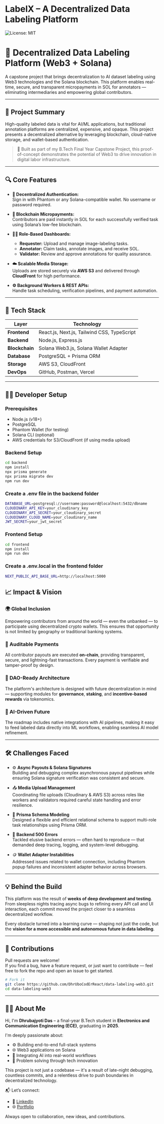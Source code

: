 # LabelX – A Decentralized Data Labeling Platform  
![License: MIT](https://img.shields.io/badge/License-MIT-yellow.svg)




# 🧠 Decentralized Data Labeling Platform (Web3 + Solana)

A capstone project that brings decentralization to AI dataset labeling using Web3 technologies and the Solana blockchain. This platform enables real-time, secure, and transparent micropayments in SOL for annotators — eliminating intermediaries and empowering global contributors.

---

## 🚀 Project Summary

High-quality labeled data is vital for AI/ML applications, but traditional annotation platforms are centralized, expensive, and opaque. This project presents a decentralized alternative by leveraging blockchain, cloud-native storage, and wallet-based authentication.

> 🎯 Built as part of my B.Tech Final Year Capstone Project, this proof-of-concept demonstrates the potential of Web3 to drive innovation in digital labor infrastructure.

---

## 🔍 Core Features

- **🔐 Decentralized Authentication:**  
  Sign in with Phantom or any Solana-compatible wallet. No username or password required.

- **💸 Blockchain Micropayments:**  
  Contributors are paid instantly in SOL for each successfully verified task using Solana’s low-fee blockchain.

- **🧑‍💼 Role-Based Dashboards:**  
  - **Requester:** Upload and manage image-labeling tasks.
  - **Annotator:** Claim tasks, annotate images, and receive SOL.
  - **Validator:** Review and approve annotations for quality assurance.

- **☁️ Scalable Media Storage:**  
  Uploads are stored securely via **AWS S3** and delivered through **CloudFront** for high performance.

- **⚙️ Background Workers & REST APIs:**  
  Handle task scheduling, verification pipelines, and payment automation.

---

## 🧱 Tech Stack

| Layer        | Technology |
|--------------|------------|
| **Frontend** | React.js, Next.js, Tailwind CSS, TypeScript |
| **Backend**  | Node.js, Express.js |
| **Blockchain** | Solana Web3.js, Solana Wallet Adapter |
| **Database** | PostgreSQL + Prisma ORM |
| **Storage**  | AWS S3, CloudFront |
| **DevOps**   | GitHub, Postman, Vercel |

---

## 🧑‍💻 Developer Setup

### Prerequisites

- Node.js (v18+)
- PostgreSQL
- Phantom Wallet (for testing)
- Solana CLI (optional)
- AWS credentials for S3/CloudFront (if using media upload)

### Backend Setup

```bash
cd backend
npm install
npx prisma generate
npx prisma migrate dev
npm run dev
```
### Create a .env file in the backend folder

```bash
DATABASE_URL=postgresql://username:password@localhost:5432/dbname
CLOUDINARY_API_KEY=your_cloudinary_key
CLOUDINARY_API_SECRET=your_cloudinary_secret
CLOUDINARY_CLOUD_NAME=your_cloudinary_name
JWT_SECRET=your_jwt_secret
```
### Frontend Setup

```bash
cd frontend
npm install
npm run dev
```
### Create a .env.local in the frontend folder

```bash
NEXT_PUBLIC_API_BASE_URL=http://localhost:5000
```

## 📈 Impact & Vision

### 🌍 Global Inclusion  
Empowering contributors from around the world — even the unbanked — to participate using decentralized crypto wallets. This ensures that opportunity is not limited by geography or traditional banking systems.

### 💸 Auditable Payments  
All contributor payouts are executed **on-chain**, providing transparent, secure, and lightning-fast transactions. Every payment is verifiable and tamper-proof by design.

### 🔁 DAO-Ready Architecture  
The platform's architecture is designed with future decentralization in mind — supporting modules for **governance**, **staking**, and **incentive-based rewards** via tokenomics.

### 🧠 AI-Driven Future  
The roadmap includes native integrations with AI pipelines, making it easy to feed labeled data directly into ML workflows, enabling seamless AI model refinement.

---

## 🛠️ Challenges Faced

- ⚙️ **Async Payouts & Solana Signatures**  
  Building and debugging complex asynchronous payout pipelines while ensuring Solana signature verification was consistent and secure.

- 📤 **Media Upload Management**  
  Coordinating file uploads (Cloudinary & AWS S3) across roles like workers and validators required careful state handling and error resilience.

- 🧩 **Prisma Schema Modeling**  
  Designed a flexible and efficient relational schema to support multi-role task relationships using Prisma ORM.

- 🚨 **Backend 500 Errors**  
  Tackled elusive backend errors — often hard to reproduce — that demanded deep tracing, logging, and system-level debugging.

- 🪙 **Wallet Adapter Instabilities**  
  Addressed issues related to wallet connection, including Phantom popup failures and inconsistent adapter behavior across browsers.

---

## 💡 Behind the Build

This platform was the result of **weeks of deep development and testing**. From sleepless nights tracing async bugs to refining every API call and UI interaction, each commit moved the project closer to a seamless decentralized workflow.

Every obstacle turned into a learning curve — shaping not just the code, but the **vision for a more accessible and autonomous future in data labeling**.

---

## 🤝 Contributions

Pull requests are welcome!  
If you find a bug, have a feature request, or just want to contribute — feel free to fork the repo and open an issue to get started.

```bash
# Fork it
git clone https://github.com/DhrUboCodErReact/data-labeling-web3.git
cd data-labeling-web3
```

---

## 👨‍💻 About Me

Hi, I'm **Dhrubajyoti Das** – a final-year B.Tech student in **Electronics and Communication Engineering (ECE)**, graduating in **2025**.

I'm deeply passionate about:

- ⚙️ Building end-to-end full-stack systems  
- 🌐 Web3 applications on Solana  
- 🤖 Integrating AI into real-world workflows  
- 🧠 Problem solving through tech innovation  

This project is not just a codebase — it's a result of late-night debugging, countless commits, and a relentless drive to push boundaries in decentralized technology.


📬 Let’s connect:


- 💼 [LinkedIn](https://www.linkedin.com/in/dhrubajyoti-das-83b4662b6/)
- 🌐 [Portfolio](https://dhrubajyoti.netlify.app/)



Always open to collaboration, new ideas, and contributions.



